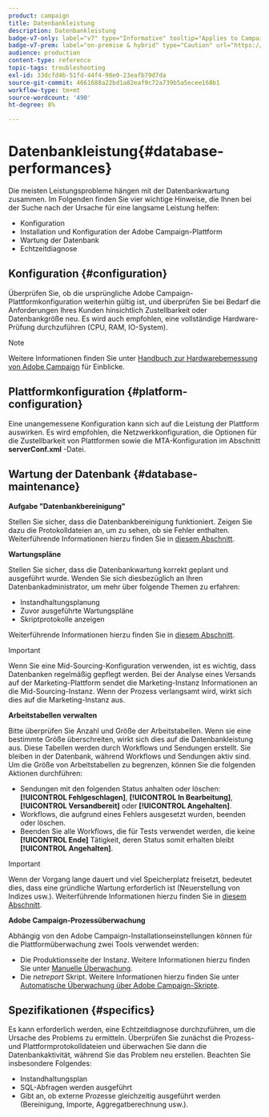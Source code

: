 ```yaml
---
product: campaign
title: Datenbankleistung
description: Datenbankleistung
badge-v7-only: label="v7" type="Informative" tooltip="Applies to Campaign Classic v7 only"
badge-v7-prem: label="on-premise & hybrid" type="Caution" url="https://experienceleague.adobe.com/docs/campaign-classic/using/installing-campaign-classic/architecture-and-hosting-models/hosting-models-lp/hosting-models.html" tooltip="Applies to on-premise and hybrid deployments only"
audience: production
content-type: reference
topic-tags: troubleshooting
exl-id: 33dcfd4b-51fd-44f4-98e0-23eafb79d7da
source-git-commit: 4661688a22bd1a82eaf9c72a739b5a5ecee168b1
workflow-type: tm+mt
source-wordcount: '490'
ht-degree: 8%

---
```


# Datenbankleistung{#database-performances}



Die meisten Leistungsprobleme hängen mit der Datenbankwartung zusammen. Im Folgenden finden Sie vier wichtige Hinweise, die Ihnen bei der Suche nach der Ursache für eine langsame Leistung helfen:

* Konfiguration
* Installation und Konfiguration der Adobe Campaign-Plattform
* Wartung der Datenbank
* Echtzeitdiagnose

## Konfiguration {#configuration}

Überprüfen Sie, ob die ursprüngliche Adobe Campaign-Plattformkonfiguration weiterhin gültig ist, und überprüfen Sie bei Bedarf die Anforderungen Ihres Kunden hinsichtlich Zustellbarkeit oder Datenbankgröße neu. Es wird auch empfohlen, eine vollständige Hardware-Prüfung durchzuführen (CPU, RAM, IO-System).

>[!NOTE]
>
>Weitere Informationen finden Sie unter [Handbuch zur Hardwarebemessung von Adobe Campaign](https://helpx.adobe.com/de/campaign/kb/hardware-sizing-guide.html) für Einblicke.

## Plattformkonfiguration {#platform-configuration}

Eine unangemessene Konfiguration kann sich auf die Leistung der Plattform auswirken. Es wird empfohlen, die Netzwerkkonfiguration, die Optionen für die Zustellbarkeit von Plattformen sowie die MTA-Konfiguration im Abschnitt **serverConf.xml** -Datei.

## Wartung der Datenbank {#database-maintenance}

**Aufgabe &quot;Datenbankbereinigung&quot;**

Stellen Sie sicher, dass die Datenbankbereinigung funktioniert. Zeigen Sie dazu die Protokolldateien an, um zu sehen, ob sie Fehler enthalten. Weiterführende Informationen hierzu finden Sie in [diesem Abschnitt](../../production/using/database-cleanup-workflow.md).

**Wartungspläne**

Stellen Sie sicher, dass die Datenbankwartung korrekt geplant und ausgeführt wurde. Wenden Sie sich diesbezüglich an Ihren Datenbankadministrator, um mehr über folgende Themen zu erfahren:

* Instandhaltungsplanung
* Zuvor ausgeführte Wartungspläne
* Skriptprotokolle anzeigen

Weiterführende Informationen hierzu finden Sie in [diesem Abschnitt](../../production/using/recommendations.md).

>[!IMPORTANT]
>
>Wenn Sie eine Mid-Sourcing-Konfiguration verwenden, ist es wichtig, dass Datenbanken regelmäßig gepflegt werden. Bei der Analyse eines Versands auf der Marketing-Plattform sendet die Marketing-Instanz Informationen an die Mid-Sourcing-Instanz. Wenn der Prozess verlangsamt wird, wirkt sich dies auf die Marketing-Instanz aus.

**Arbeitstabellen verwalten**

Bitte überprüfen Sie Anzahl und Größe der Arbeitstabellen. Wenn sie eine bestimmte Größe überschreiten, wirkt sich dies auf die Datenbankleistung aus. Diese Tabellen werden durch Workflows und Sendungen erstellt. Sie bleiben in der Datenbank, während Workflows und Sendungen aktiv sind. Um die Größe von Arbeitstabellen zu begrenzen, können Sie die folgenden Aktionen durchführen:

* Sendungen mit den folgenden Status anhalten oder löschen: **[!UICONTROL Fehlgeschlagen]**, **[!UICONTROL In Bearbeitung]**, **[!UICONTROL Versandbereit]** oder **[!UICONTROL Angehalten]**.
* Workflows, die aufgrund eines Fehlers ausgesetzt wurden, beenden oder löschen.
* Beenden Sie alle Workflows, die für Tests verwendet werden, die keine **[!UICONTROL Ende]** Tätigkeit, deren Status somit erhalten bleibt **[!UICONTROL Angehalten]**.

>[!IMPORTANT]
>
>Wenn der Vorgang lange dauert und viel Speicherplatz freisetzt, bedeutet dies, dass eine gründliche Wartung erforderlich ist (Neuerstellung von Indizes usw.). Weiterführende Informationen hierzu finden Sie in [diesem Abschnitt](../../production/using/recommendations.md).

**Adobe Campaign-Prozessüberwachung**

Abhängig von den Adobe Campaign-Installationseinstellungen können für die Plattformüberwachung zwei Tools verwendet werden:

* Die Produktionsseite der Instanz. Weitere Informationen hierzu finden Sie unter [Manuelle Überwachung](../../production/using/monitoring-processes.md#manual-monitoring).
* Die *netreport* Skript. Weitere Informationen hierzu finden Sie unter [Automatische Überwachung über Adobe Campaign-Skripte](../../production/using/monitoring-processes.md#automatic-monitoring-via-adobe-campaign-scripts).

## Spezifikationen {#specifics}

Es kann erforderlich werden, eine Echtzeitdiagnose durchzuführen, um die Ursache des Problems zu ermitteln. Überprüfen Sie zunächst die Prozess- und Plattformprotokolldateien und überwachen Sie dann die Datenbankaktivität, während Sie das Problem neu erstellen. Beachten Sie insbesondere Folgendes:

* Instandhaltungsplan
* SQL-Abfragen werden ausgeführt
* Gibt an, ob externe Prozesse gleichzeitig ausgeführt werden (Bereinigung, Importe, Aggregatberechnung usw.).
